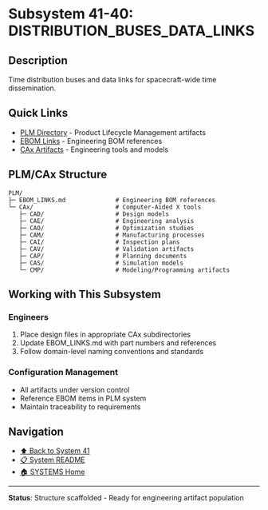 # Subsystem 41-40: DISTRIBUTION_BUSES_DATA_LINKS

## Description

Time distribution buses and data links for spacecraft-wide time dissemination.

## Quick Links

- [PLM Directory](./PLM/) - Product Lifecycle Management artifacts
- [EBOM Links](./PLM/EBOM_LINKS.md) - Engineering BOM references
- [CAx Artifacts](./PLM/CAx/) - Engineering tools and models

## PLM/CAx Structure

```
PLM/
├─ EBOM_LINKS.md              # Engineering BOM references
└─ CAx/                       # Computer-Aided X tools
   ├─ CAD/                    # Design models
   ├─ CAE/                    # Engineering analysis
   ├─ CAO/                    # Optimization studies
   ├─ CAM/                    # Manufacturing processes
   ├─ CAI/                    # Inspection plans
   ├─ CAV/                    # Validation artifacts
   ├─ CAP/                    # Planning documents
   ├─ CAS/                    # Simulation models
   └─ CMP/                    # Modeling/Programming artifacts
```

## Working with This Subsystem

### Engineers
1. Place design files in appropriate CAx subdirectories
2. Update EBOM_LINKS.md with part numbers and references
3. Follow domain-level naming conventions and standards

### Configuration Management
- All artifacts under version control
- Reference EBOM items in PLM system
- Maintain traceability to requirements

## Navigation

- [⬆️ Back to System 41](../../)
- [📋 System README](../../README.md)
- [🏠 SYSTEMS Home](../../../README.md)

---

**Status**: Structure scaffolded - Ready for engineering artifact population
